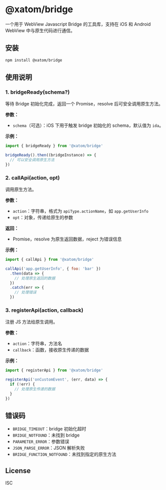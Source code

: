 # @xatom/bridge

一个用于 WebView Javascript Bridge 的工具库，支持在 iOS 和 Android WebView 中与原生代码进行通信。

## 安装

```bash
npm install @xatom/bridge
```

## 使用说明

### 1. bridgeReady(schema?)
等待 Bridge 初始化完成，返回一个 Promise，resolve 后可安全调用原生方法。

**参数：**
- `schema`（可选）：iOS 下用于触发 bridge 初始化的 schema，默认值为 `ida`。

**示例：**
```js
import { bridgeReady } from '@xatom/bridge'

bridgeReady().then((bridgeInstance) => {
  // 可以安全调用原生方法
})
```

### 2. callApi(action, opt)
调用原生方法。

**参数：**
- `action`：字符串，格式为 `apiType.actionName`，如 `app.getUserInfo`
- `opt`：对象，传递给原生的参数

**返回：**
- Promise，resolve 为原生返回数据，reject 为错误信息

**示例：**
```js
import { callApi } from '@xatom/bridge'

callApi('app.getUserInfo', { foo: 'bar' })
  .then(data => {
    // 处理原生返回的数据
  })
  .catch(err => {
    // 处理错误
  })
```

### 3. registerApi(action, callback)
注册 JS 方法给原生调用。

**参数：**
- `action`：字符串，方法名
- `callback`：函数，接收原生传递的数据

**示例：**
```js
import { registerApi } from '@xatom/bridge'

registerApi('onCustomEvent', (err, data) => {
  if (!err) {
    // 处理原生传递的数据
  }
})
```

## 错误码
- `BRIDGE_TIMEOUT`：bridge 初始化超时
- `BRIDGE_NOTFOUND`：未找到 bridge
- `PARAMETER_ERROR`：参数错误
- `JSON_PARSE_ERROR`：JSON 解析失败
- `BRIDGE_FUNCTION_NOTFOUND`：未找到指定的原生方法

## License
ISC 